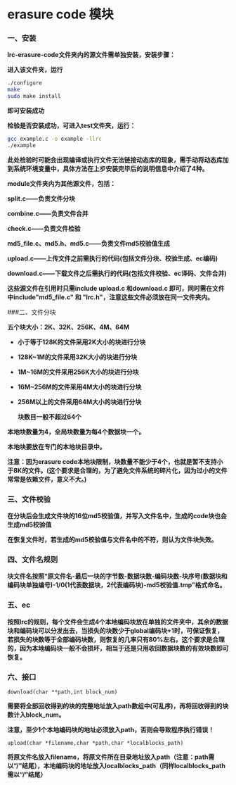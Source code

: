 # erasure code 模块

### 一、安装

**lrc-erasure-code文件夹内的源文件需单独安装，安装步骤：**

**进入该文件夹，运行**

```bash
./configure
make
sudo make install
```

**即可安装成功**

**检验是否安装成功，可进入test文件夹，运行：**

```bash
gcc example.c -o example -llrc
./example
```

**此处检验时可能会出现编译或执行文件无法链接动态库的现象，需手动将动态库加到系统环境变量中，具体方法在上步安装完毕后的说明信息中介绍了4种。**

**module文件夹内为其他源文件，包括：**

**split.c——负责文件分块**

**combine.c——负责文件合并**

**check.c——负责文件检验**

**md5_file.c、md5.h、md5.c——负责文件md5校验值生成**

**upload.c——上传文件之前需执行的代码(包括文件分块、校验生成、ec编码)**

**download.c——下载文件之后需执行的代码(包括文件校验、ec译码、文件合并)**

**这些源文件在引用时只需include upload.c 和download.c 即可，同时需在文件中include"md5_file.c" 和 "lrc.h"，注意这些文件必须放在同一文件夹内。**

###二、文件分块

**五个块大小：2K、32K、256K、4M、64M**

- **小于等于128K的文件采用2K大小的块进行分块**

- **128K~1M的文件采用32K大小的块进行分块**

- **1M~16M的文件采用256K大小的块进行分块**

- **16M~256M的文件采用4M大小的块进行分块**

- **256M以上的文件采用64M大小的块进行分块**

  **块数目一般不超过64个**  

**本地块数量为4，全局块数量为每4个数据块一个。**

**本地块要放在专门的本地块目录中。**

**注意：因为erasure code本地块限制，块数量不能少于4个，也就是暂不支持小于8K的文件。(这个要求是合理的，为了避免文件系统的碎片化，因为过小的文件常常是依赖文件，意义不大。)**

### 三、文件校验

**在分块后会生成文件块的16位md5校验值，并写入文件名中，生成的code块也会生成md5校验值**

**在恢复文件时，若生成的md5校验值与文件名中的不符，则认为文件块失效。**

### 四、文件名规则

**块文件名按照“原文件名-最后一块的字节数-数据块数-编码块数-块序号(数据块和编码块单独编号)-1/0(1代表数据块，2代表编码块)-md5校验值.tmp”格式命名。**

### 五、ec

**按照lrc的规则，每个文件会生成4个本地编码块放在单独的文件夹中，其余的数据块和编码块可以分发出去，当损失的块数少于global编码块+1时，可保证恢复，若损失的块数等于全部编码块数，则恢复的几率只有80%左右。这个要求是合理的，因为本地编码块一般不会损坏，相当于还是只用收回数据块数的有效块数即可恢复。**

### 六、接口

```
download(char **path,int block_num)
```

**需要将全部回收得到的块的完整地址放入path数组中(可乱序)，再将回收得到的块数计入block_num。**

**注意，至少1个本地编码块的地址必须放入path，否则会导致程序执行错误！**

```
upload(char *filename,char *path,char *localblocks_path)
```

**将原文件名放入filename，将原文件所在目录地址放入path（注意：path需以“/”结尾），本地编码块的地址放入localblocks_path（同样localblocks_path需以“/”结尾）**



